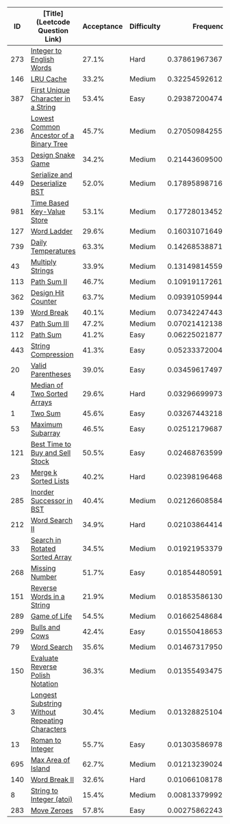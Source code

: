 |ID|[Title](Leetcode Question Link)|Acceptance|Difficulty|Frequency|
|----|-----|----|---|---|
|273|[Integer to English Words]( https://leetcode.com/problems/integer-to-english-words)|27.1%|Hard|0.37861967367115135|
|146|[LRU Cache]( https://leetcode.com/problems/lru-cache)|33.2%|Medium|0.3225459261278396|
|387|[First Unique Character in a String]( https://leetcode.com/problems/first-unique-character-in-a-string)|53.4%|Easy|0.29387200474932007|
|236|[Lowest Common Ancestor of a Binary Tree]( https://leetcode.com/problems/lowest-common-ancestor-of-a-binary-tree)|45.7%|Medium|0.27050984255037824|
|353|[Design Snake Game]( https://leetcode.com/problems/design-snake-game)|34.2%|Medium|0.2144360950070665|
|449|[Serialize and Deserialize BST]( https://leetcode.com/problems/serialize-and-deserialize-bst)|52.0%|Medium|0.17895898716948455|
|981|[Time Based Key-Value Store]( https://leetcode.com/problems/time-based-key-value-store)|53.1%|Medium|0.17728013452102853|
|127|[Word Ladder]( https://leetcode.com/problems/word-ladder)|29.6%|Medium|0.16031071649701922|
|739|[Daily Temperatures]( https://leetcode.com/problems/daily-temperatures)|63.3%|Medium|0.14268538871155678|
|43|[Multiply Strings]( https://leetcode.com/problems/multiply-strings)|33.9%|Medium|0.13149814559900883|
|113|[Path Sum II]( https://leetcode.com/problems/path-sum-ii)|46.7%|Medium|0.10919117261048063|
|362|[Design Hit Counter]( https://leetcode.com/problems/design-hit-counter)|63.7%|Medium|0.09391059944990159|
|139|[Word Break]( https://leetcode.com/problems/word-break)|40.1%|Medium|0.07342247443539282|
|437|[Path Sum III]( https://leetcode.com/problems/path-sum-iii)|47.2%|Medium|0.07021412138431063|
|112|[Path Sum]( https://leetcode.com/problems/path-sum)|41.2%|Easy|0.062250218772217134|
|443|[String Compression]( https://leetcode.com/problems/string-compression)|41.3%|Easy|0.052333720049023605|
|20|[Valid Parentheses]( https://leetcode.com/problems/valid-parentheses)|39.0%|Easy|0.034596174971291214|
|4|[Median of Two Sorted Arrays]( https://leetcode.com/problems/median-of-two-sorted-arrays)|29.6%|Hard|0.032966999734600134|
|1|[Two Sum]( https://leetcode.com/problems/two-sum)|45.6%|Easy|0.03267443218434049|
|53|[Maximum Subarray]( https://leetcode.com/problems/maximum-subarray)|46.5%|Easy|0.02512179687463535|
|121|[Best Time to Buy and Sell Stock]( https://leetcode.com/problems/best-time-to-buy-and-sell-stock)|50.5%|Easy|0.02468763599282147|
|23|[Merge k Sorted Lists]( https://leetcode.com/problems/merge-k-sorted-lists)|40.2%|Hard|0.023981964686485415|
|285|[Inorder Successor in BST]( https://leetcode.com/problems/inorder-successor-in-bst)|40.4%|Medium|0.021266085846178402|
|212|[Word Search II]( https://leetcode.com/problems/word-search-ii)|34.9%|Hard|0.021038644146708085|
|33|[Search in Rotated Sorted Array]( https://leetcode.com/problems/search-in-rotated-sorted-array)|34.5%|Medium|0.019219533793635182|
|268|[Missing Number]( https://leetcode.com/problems/missing-number)|51.7%|Easy|0.01854480591539982|
|151|[Reverse Words in a String]( https://leetcode.com/problems/reverse-words-in-a-string)|21.9%|Medium|0.018535861301292162|
|289|[Game of Life]( https://leetcode.com/problems/game-of-life)|54.5%|Medium|0.01662548684613402|
|299|[Bulls and Cows]( https://leetcode.com/problems/bulls-and-cows)|42.4%|Easy|0.015504186535965254|
|79|[Word Search]( https://leetcode.com/problems/word-search)|35.6%|Medium|0.014673179500416637|
|150|[Evaluate Reverse Polish Notation]( https://leetcode.com/problems/evaluate-reverse-polish-notation)|36.3%|Medium|0.01355493475171521|
|3|[Longest Substring Without Repeating Characters]( https://leetcode.com/problems/longest-substring-without-repeating-characters)|30.4%|Medium|0.013288251045064422|
|13|[Roman to Integer]( https://leetcode.com/problems/roman-to-integer)|55.7%|Easy|0.01303586978808304|
|695|[Max Area of Island]( https://leetcode.com/problems/max-area-of-island)|62.7%|Medium|0.012132390248237822|
|140|[Word Break II]( https://leetcode.com/problems/word-break-ii)|32.6%|Hard|0.010661081786113668|
|8|[String to Integer (atoi)]( https://leetcode.com/problems/string-to-integer-atoi)|15.4%|Medium|0.008133799926770198|
|283|[Move Zeroes]( https://leetcode.com/problems/move-zeroes)|57.8%|Easy|0.002758622439079723|
